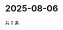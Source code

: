 # 2025-08-06

共 0 条

<!-- BEGIN ZHIHUQUESTIONS -->
<!-- 最后更新时间 Wed Aug 06 2025 21:36:39 GMT+0800 (China Standard Time) -->

<!-- END ZHIHUQUESTIONS -->
